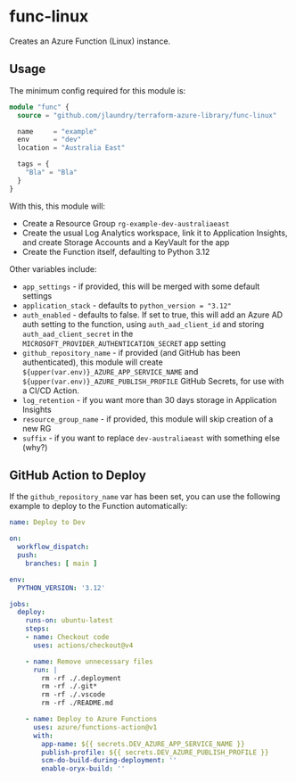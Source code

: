 # func-linux

Creates an Azure Function (Linux) instance.

## Usage

The minimum config required for this module is:

```terraform
module "func" {
  source = "github.com/jlaundry/terraform-azure-library/func-linux"

  name     = "example"
  env      = "dev"
  location = "Australia East"

  tags = {
    "Bla" = "Bla"
  }
}
```

With this, this module will:

  * Create a Resource Group `rg-example-dev-australiaeast`
  * Create the usual Log Analytics workspace, link it to Application Insights, and create Storage Accounts and a KeyVault for the app
  * Create the Function itself, defaulting to Python 3.12

Other variables include:

  * `app_settings` - if provided, this will be merged with some default settings
  * `application_stack` - defaults to `python_version = "3.12"`
  * `auth_enabled` - defaults to false. If set to true, this will add an Azure AD auth setting to the function, using `auth_aad_client_id` and storing `auth_aad_client_secret` in the `MICROSOFT_PROVIDER_AUTHENTICATION_SECRET` app setting
  * `github_repository_name` - if provided (and GitHub has been authenticated), this module will create `${upper(var.env)}_AZURE_APP_SERVICE_NAME` and `${upper(var.env)}_AZURE_PUBLISH_PROFILE` GitHub Secrets, for use with a CI/CD Action.
  * `log_retention` - if you want more than 30 days storage in Application Insights
  * `resource_group_name` - if provided, this module will skip creation of a new RG
  * `suffix` - if you want to replace `dev-australiaeast` with something else (why?)

## GitHub Action to Deploy

If the `github_repository_name` var has been set, you can use the following example to deploy to the Function automatically:

```yaml
name: Deploy to Dev

on:
  workflow_dispatch:
  push:
    branches: [ main ]

env:
  PYTHON_VERSION: '3.12'

jobs:
  deploy:
    runs-on: ubuntu-latest
    steps:
    - name: Checkout code
      uses: actions/checkout@v4

    - name: Remove unnecessary files
      run: |
        rm -rf ./.deployment
        rm -rf ./.git*
        rm -rf ./.vscode
        rm -rf ./README.md

    - name: Deploy to Azure Functions
      uses: azure/functions-action@v1
      with:
        app-name: ${{ secrets.DEV_AZURE_APP_SERVICE_NAME }}
        publish-profile: ${{ secrets.DEV_AZURE_PUBLISH_PROFILE }}
        scm-do-build-during-deployment: ''
        enable-oryx-build: ''
```

